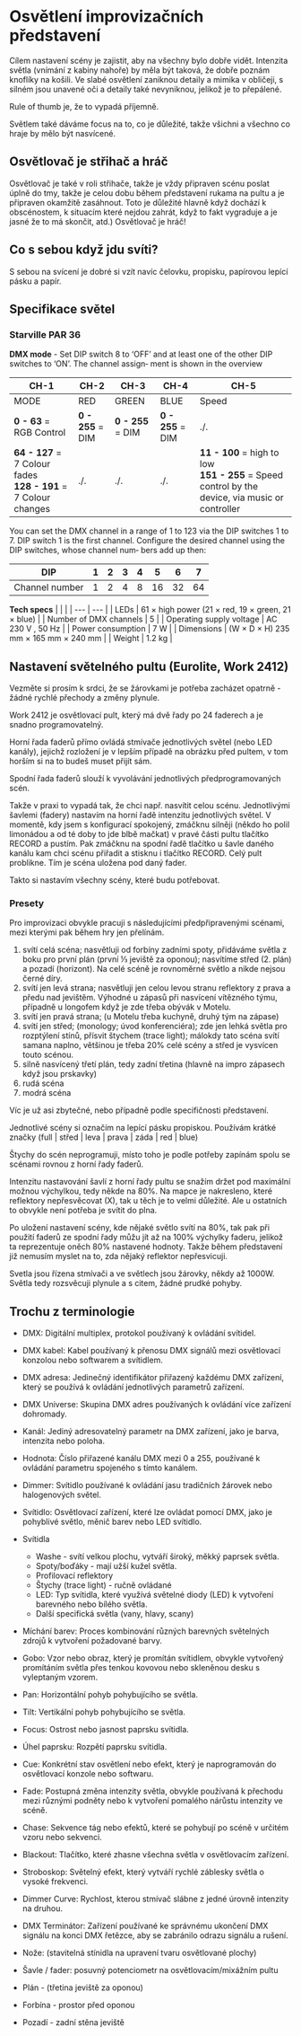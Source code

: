 # Osvětlení improvizačních představení
 
Cílem nastavení scény je zajistit, aby na všechny bylo dobře vidět. Intenzita světla (vnímání z kabiny nahoře) by měla být taková, že dobře poznám knoflíky na košili. Ve slabé osvětlení zaniknou detaily a mimika v obličeji, s silném jsou unavené oči a detaily také nevyniknou, jelikož je to přepálené.

Rule of thumb je, že to vypadá příjemně.

Světlem také dáváme focus na to, co je důležité, takže všichni a všechno co hraje by mělo být nasvícené.

## Osvětlovač je střihač a hráč

Osvětlovač je také v roli střihače, takže je vždy připraven scénu poslat úplně do tmy, takže je celou dobu během představení rukama na pultu a je připraven okamžitě zasáhnout. Toto je důležité hlavně když dochází k obscénostem, k situacím které nejdou zahrát, když to fakt vygraduje a je jasné že to má skončit, atd.) Osvětlovač je hráč!

## Co s sebou když jdu svíti?

S sebou na svícení je dobré si vzít navíc čelovku, propisku, papírovou lepící pásku a papír.

## Specifikace světel
### Starville PAR 36

**DMX mode** - Set DIP switch 8 to ‘OFF’ and at least one of the other DIP switches to ‘ON’. The channel assign‐
ment is shown in the overview

| CH-1 | CH-2 | CH-3 | CH-4 | CH-5 |
| ---  | ---  | ---  | ---  | ---  |
| MODE | RED  |GREEN | BLUE |Speed |
|**0 - 63** = RGB Control | **0 - 255** = DIM | **0 - 255** = DIM | **0 - 255** = DIM | ./. |
| **64 - 127** = 7 Colour fades <br> **128 - 191** = 7 Colour changes | ./. | ./. | ./. | **11 - 100** = high to low <br> **151 - 255** = Speed control by the device, via music or controller |

You can set the DMX channel in a range of 1 to 123 via the DIP switches 1 to 7. DIP switch 1 is
the first channel. Configure the desired channel using the DIP switches, whose channel num‐
bers add up then:

|DIP            | 1 | 2 | 3 | 4 | 5 | 6 | 7 |
|---            |---|---|---|---|---|---|---|
|Channel number | 1 | 2 | 4 | 8 | 16| 32| 64|

**Tech specs**
| | |
| --- | --- |
| LEDs | 61 × high power (21 × red, 19 × green, 21 × blue) |
| Number of DMX channels         | 5 |
| Operating supply voltage       | AC 230 V , 50 Hz |
| Power consumption              | 7 W |
| Dimensions                     | (W × D × H) 235 mm × 165 mm × 240 mm |
| Weight                         | 1.2 kg |

## Nastavení světelného pultu (Eurolite, Work 2412)

Vezměte si prosím k srdci, že se žárovkami je potřeba zacházet opatrně - žádné rychlé přechody a změny plynule.

Work 2412 je osvětlovací pult, který má dvě řady po 24 faderech a je snadno programovatelný.

Horní řada faderů přímo ovládá stmívače jednotlivých světel (nebo LED kanály), jejichž rozložení je v lepším případě na obrázku před pultem, v tom horším si na to budeš muset přijít sám.

Spodní řada faderů slouží k vyvolávání jednotlivých předprogramovaných scén.

Takže v praxi to vypadá tak, že chci např. nasvítit celou scénu. Jednotlivými šavlemi (fadery) nastavím na horní řadě intenzitu jednotlivých světel. V momentě, kdy jsem s konfigurací spokojený, zmáčknu silněji (někdo ho polil limonádou a od té doby to jde blbě mačkat) v pravé části pultu tlačítko RECORD a pustím. Pak zmáčknu na spodní řadě tlačítko u šavle daného kanálu kam chci scénu přiřadit a stisknu i tlačítko RECORD. Celý pult problikne. Tím je scéna uložena pod daný fader.
  
Takto si nastavím všechny scény, které budu potřebovat.

### Presety
Pro improvizaci obvykle pracuji s následujícími předpřipravenými scénami, mezi kterými pak během hry jen přelínám. 

1. svítí celá scéna; nasvětluji od forbíny zadními spoty, přidáváme světla z boku pro první plán (první ⅓ jeviště za oponou); nasvítíme střed (2. plán) a pozadí (horizont). Na celé scéně je rovnoměrné světlo a nikde nejsou černé díry.    
2.  svítí jen levá strana; nasvětluji jen celou levou stranu reflektory z prava a předu nad jevištěm. Výhodné u zápasů při nasvícení vítězného týmu, případně u longofem když je zde třeba obývák v Motelu.    
3.  svítí jen pravá strana; (u Motelu třeba kuchyně, druhý tým na zápase)    
4.  svítí jen střed; (monology; úvod konferenciéra); zde jen lehká světla pro rozptýlení stínů, přísvit štychem (trace light); málokdy tato scéna svítí samana naplno, většinou je třeba 20% celé scény a střed je vysvícen touto scénou.    
5.  silně nasvícený třetí plán, tedy zadní třetina (hlavně na impro zápasech když jsou prskavky)    
6.  rudá scéna    
7.  modrá scéna

Víc je už asi zbytečné, nebo případně podle specifičnosti představení.

Jednotlivé scény si označím na lepící pásku propiskou. Používám krátké značky (full | střed | leva | prava | záda | red | blue)

Štychy do scén neprogramuji, místo toho je podle potřeby zapínám spolu se scénami rovnou z horní řady faderů.

Intenzitu nastavování šavlí z horní řady pultu se snažím držet pod maximální možnou výchylkou, tedy někde na 80%. Na mapce je nakresleno, které reflektory nepřesvěcovat (X), tak u těch je to velmi důležité. Ale u ostatních to obvykle není potřeba je svítit do plna.  

Po uložení nastavení scény, kde nějaké světlo svítí na 80%, tak pak při použití faderů ze spodní řady můžu jít až na 100% výchylky faderu, jelikož ta reprezentuje oněch 80% nastavené hodnoty. Takže během představení již nemusím myslet na to, zda nějaký reflektor nepřesvicuji.  

Svetla jsou řízena stmívači a ve světlech jsou žárovky, někdy až 1000W. Světla tedy rozsvěcuji plynule a s citem, žádné prudké pohyby.

## Trochu z terminologie

- DMX: Digitální multiplex, protokol používaný k ovládání svítidel.
- DMX kabel: Kabel používaný k přenosu DMX signálů mezi osvětlovací konzolou nebo softwarem a svítidlem.
- DMX adresa: Jedinečný identifikátor přiřazený každému DMX zařízení, který se používá k ovládání jednotlivých parametrů zařízení.
- DMX Universe: Skupina DMX adres používaných k ovládání více zařízení dohromady.

- Kanál: Jediný adresovatelný parametr na DMX zařízení, jako je barva, intenzita nebo poloha.
- Hodnota: Číslo přiřazené kanálu DMX mezi 0 a 255, používané k ovládání parametru spojeného s tímto kanálem.
- Dimmer: Svítidlo používané k ovládání jasu tradičních žárovek nebo halogenových světel.

- Svítidlo: Osvětlovací zařízení, které lze ovládat pomocí DMX, jako je pohyblivé světlo, měnič barev nebo LED svítidlo.
- Svítidla
    -   Washe - svítí velkou plochu, vytváří široký, měkký paprsek světla.
    -   Spoty/boďáky - mají užší kužel světla.
    -   Profilovací reflektory
    -   Štychy (trace light) - ručně ovládané
    -   LED: Typ svítidla, které využívá světelné diody (LED) k vytvoření barevného nebo bílého světla.
    -   Další specifická světla (vany, hlavy, scany)

- Míchání barev: Proces kombinování různých barevných světelných zdrojů k vytvoření požadované barvy.
- Gobo: Vzor nebo obraz, který je promítán svítidlem, obvykle vytvořený promítáním světla přes tenkou kovovou nebo skleněnou desku s vyleptaným vzorem.

- Pan: Horizontální pohyb pohybujícího se světla.
- Tilt: Vertikální pohyb pohybujícího se světla.
- Focus: Ostrost nebo jasnost paprsku svítidla.
- Úhel paprsku: Rozpětí paprsku svítidla.

- Cue: Konkrétní stav osvětlení nebo efekt, který je naprogramován do osvětlovací konzole nebo softwaru.
- Fade: Postupná změna intenzity světla, obvykle používaná k přechodu mezi různými podněty nebo k vytvoření pomalého nárůstu intenzity ve scéně.
- Chase: Sekvence tág nebo efektů, které se pohybují po scéně v určitém vzoru nebo sekvenci.
- Blackout: Tlačítko, které zhasne všechna světla v osvětlovacím zařízení.
- Stroboskop: Světelný efekt, který vytváří rychlé záblesky světla o vysoké frekvenci.
- Dimmer Curve: Rychlost, kterou stmívač slábne z jedné úrovně intenzity na druhou.

- DMX Terminátor: Zařízení používané ke správnému ukončení DMX signálu na konci DMX řetězce, aby se zabránilo odrazu signálu a rušení.
- Nože: (stavitelná stínidla na upravení tvaru osvětlované plochy)
- Šavle / fader: posuvný potenciometr na osvětlovacím/mixážním pultu

- Plán - (třetina jeviště za oponou)    
- Forbína - prostor před oponou    
- Pozadí - zadní stěna jeviště